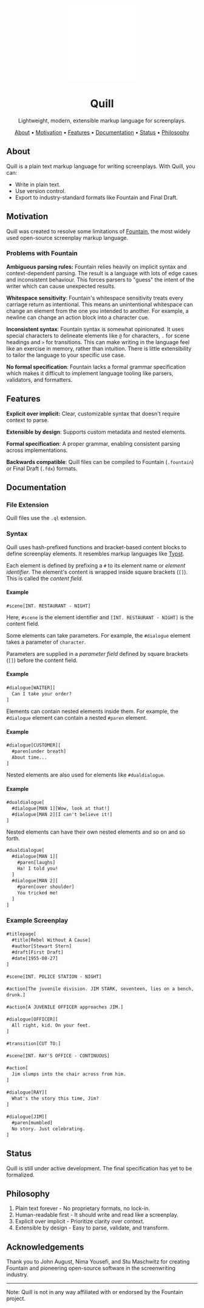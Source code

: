 <div align="center">
  <img src="./assets/quill.svg" alt="Quill Logo" width="200">
  <h1>Quill</h1>
  Lightweight, modern, extensible markup language for screenplays.
  
  <p>
    <a href="#about">About</a> •
    <a href="#motivation">Motivation</a> •
    <a href="#features">Features</a> •
    <a href="#documentation">Documentation</a> •
    <a href="#status">Status</a> •
    <a href="#philosophy">Philosophy</a>
  </p>
</div>

## About

Quill is a plain text markup language for writing screenplays.
With Quill, you can:

- Write in plain text.
- Use version control.
- Export to industry-standard formats like Fountain and Final Draft.

## Motivation

Quill was created to resolve some limitations of [Fountain](https://github.com/nyousefi/Fountain), the most widely used open-source screenplay markup language.

### Problems with Fountain

**Ambiguous parsing rules:** Fountain relies heavily on implicit syntax and context-dependent parsing.
The result is a language with lots of edge cases and inconsistent behaviour.
This forces parsers to "guess" the intent of the writer which can cause unexpected results.

**Whitespace sensitivity**: Fountain's whitespace sensitivity treats every carriage return as intentional.
This means an unintentional whitespace can change an element from the one you intended to another.
For example, a newline can change an action block into a character cue.

**Inconsistent syntax**: Fountain syntax is somewhat opinionated. It uses special characters to delineate elements like `@` for characters, `.` for scene headings and `>` for transitions.
This can make writing in the language feel like an exercise in memory, rather than intuition. There is little extensibility to tailor the language to your specific use case.

**No formal specification**: Fountain lacks a formal grammar specification which makes it difficult to implement language tooling like parsers, validators, and formatters.

## Features

**Explicit over implicit:** Clear, customizable syntax that doesn't require context to parse.

**Extensible by design**: Supports custom metadata and nested elements.

**Formal specification**: A proper grammar, enabling consistent parsing across implementations.

**Backwards compatible**: Quill files can be compiled to Fountain (`.fountain`) or Final Draft (`.fdx`) formats.

## Documentation

### File Extension

Quill files use the `.ql` extension.

### Syntax

Quill uses hash-prefixed functions and bracket-based content blocks to define screenplay elements. It resembles markup languages like [Typst](https://github.com/typst/typst).

Each element is defined by prefixing a `#` to its element name or _element identifier_. The element's content is wrapped inside square brackets (`[]`). This is called the _content field_.

#### Example

```quill
#scene[INT. RESTAURANT - NIGHT]
```

Here, `#scene` is the element identifier and `[INT. RESTAURANT - NIGHT]` is the content field.

Some elements can take parameters. For example, the `#dialogue` element takes a parameter of `character`.

Parameters are supplied in a _parameter field_ defined by square brackets (`[]`) before the content field.

#### Example

```quill
#dialogue[WAITER][
  Can I take your order?
]
```

Elements can contain nested elements inside them. For example, the `#dialogue` element can contain a nested `#paren` element.

#### Example

```quill
#dialogue[CUSTOMER][
  #paren[under breath]
  About time...
]
```

Nested elements are also used for elements like `#dualdialogue`.

#### Example

```quill
#dualdialogue[
  #dialogue[MAN 1][Wow, look at that!]
  #dialogue[MAN 2][I can't believe it!]
]
```

Nested elements can have their own nested elements and so on and so forth.

```quill
#dualdialogue[
  #dialogue[MAN 1][
    #paren[laughs]
    Ha! I told you!
  ]
  #dialogue[MAN 2][
    #paren[over shoulder]
    You tricked me!
  ]
]
```

### Example Screenplay

```quill
#titlepage[
  #title[Rebel Without A Cause]
  #author[Stewart Stern]
  #draft[First Draft]
  #date[1955-08-27]
]

#scene[INT. POLICE STATION - NIGHT]

#action[The juvenile division. JIM STARK, seventeen, lies on a bench, drunk.]

#action[A JUVENILE OFFICER approaches JIM.]

#dialogue[OFFICER][
  All right, kid. On your feet.
]

#transition[CUT TO:]

#scene[INT. RAY'S OFFICE - CONTINUOUS]

#action[
  Jim slumps into the chair across from him.
]

#dialogue[RAY][
  What's the story this time, Jim?
]

#dialogue[JIM][
  #paren[mumbled]
  No story. Just celebrating.
]
```

## Status

Quill is still under active development. The final specification has yet to be formalized.

## Philosophy

1. Plain text forever - No proprietary formats, no lock-in.
2. Human-readable first - It should write and read like a screenplay.
3. Explicit over implicit - Prioritize clarity over context.
4. Extensible by design - Easy to parse, validate, and transform.

## Acknowledgements

Thank you to John August, Nima Yousefi, and Stu Maschwitz for creating Fountain and pioneering open-source software in the screenwriting industry.

---

Note: Quill is not in any way affiliated with or endorsed by the Fountain project.
